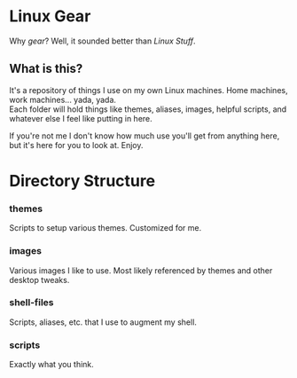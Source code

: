 # Linux Gear
Why _gear_? Well, it sounded better than _Linux Stuff_.

## What is this?
It's a repository of things I use on my own Linux machines. Home machines, work machines... yada, yada.  
Each folder will hold things like themes, aliases, images, helpful scripts, and whatever else I feel like putting in here.

If you're not me I don't know how much use you'll get from anything here, but it's here for you to look at. Enjoy.

# Directory Structure
### themes
Scripts to setup various themes. Customized for me.

### images
Various images I like to use. Most likely referenced by themes and other desktop tweaks.

### shell-files
Scripts, aliases, etc. that I use to augment my shell.

### scripts
Exactly what you think.